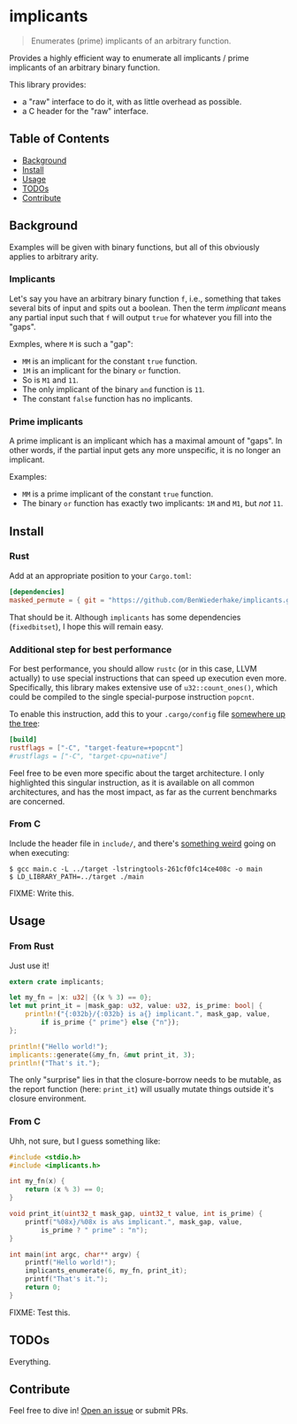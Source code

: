 # implicants

> Enumerates (prime) implicants of an arbitrary function.

Provides a highly efficient way to enumerate all implicants / prime implicants
of an arbitrary binary function.

This library provides:
- a "raw" interface to do it, with as little overhead as possible.
- a C header for the "raw" interface.

## Table of Contents

- [Background](#background)
- [Install](#install)
- [Usage](#usage)
- [TODOs](#todos)
- [Contribute](#contribute)

## Background

Examples will be given with binary functions,
but all of this obviously applies to arbitrary arity.

### Implicants

Let's say you have an arbitrary binary function `f`, i.e.,
something that takes several bits of input and spits out a boolean.
Then the term *implicant* means any partial input such that
`f` will output `true` for whatever you fill into the "gaps".

Exmples, where `M` is such a "gap":
- `MM` is an implicant for the constant `true` function.
- `1M` is an implicant for the binary `or` function.
- So is `M1` and `11`.
- The only implicant of the binary `and` function is `11`.
- The constant `false` function has no implicants.

### Prime implicants

A prime implicant is an implicant which has a maximal amount of "gaps".
In other words, if the partial input gets any more unspecific,
it is no longer an implicant.

Examples:
- `MM` is a prime implicant of the constant `true` function.
- The binary `or` function has exactly two implicants: `1M` and `M1`, but *not* `11`.

## Install

### Rust

Add at an appropriate position to your `Cargo.toml`:

```TOML
[dependencies]
masked_permute = { git = "https://github.com/BenWiederhake/implicants.git" }
```

<!-- FIXME: Test this. -->

That should be it.
Although `implicants` has some dependencies (`fixedbitset`), I hope this will remain easy.

### Additional step for best performance

<!-- FIXME: Does this apply to this library? -->

For best performance, you should allow `rustc` (or in this case, LLVM actually)
to use special instructions that can speed up execution even more.
Specifically, this library makes extensive use of `u32::count_ones()`,
which could be compiled to the single special-purpose instruction `popcnt`.

To enable this instruction, add this to your `.cargo/config` file
[somewhere up the tree](http://doc.crates.io/config.html#hierarchical-structure):

```TOML
[build]
rustflags = ["-C", "target-feature=+popcnt"]
#rustflags = ["-C", "target-cpu=native"]
```

Feel free to be even more specific about the target architecture.
I only highlighted this singular instruction, as it is available
on all common architectures, and has the most impact, as far as the
current benchmarks are concerned.

<!--
  Assuming that the processor doesn't already recognize the pattern and
  optimize on its own.  In this case, `popcnt` might still be of advantage
  because of the limited instruction cache.
  The "bitcount hack" is pretty long!
-->

### From C

Include the header file in `include/`, and there's
[something weird](http://siciarz.net/24-days-of-rust-calling-rust-from-other-languages/)
going on when executing:

```
$ gcc main.c -L ../target -lstringtools-261cf0fc14ce408c -o main
$ LD_LIBRARY_PATH=../target ./main
```

FIXME: Write this.

## Usage

### From Rust

Just use it!

```Rust
extern crate implicants;

let my_fn = |x: u32| {(x % 3) == 0};
let mut print_it = |mask_gap: u32, value: u32, is_prime: bool| {
    println!("{:032b}/{:032b} is a{} implicant.", mask_gap, value,
        if is_prime {" prime"} else {"n"});
};

println!("Hello world!");
implicants::generate(&my_fn, &mut print_it, 3);
println!("That's it.");
```

The only "surprise" lies in that the closure-borrow needs to be mutable,
as the report function (here: `print_it`) will usually mutate things
outside it's closure environment.

### From C

Uhh, not sure, but I guess something like:

```C
#include <stdio.h>
#include <implicants.h>

int my_fn(x) {
    return (x % 3) == 0;
}

void print_it(uint32_t mask_gap, uint32_t value, int is_prime) {
    printf("%08x}/%08x is a%s implicant.", mask_gap, value,
        is_prime ? " prime" : "n");
}

int main(int argc, char** argv) {
    printf("Hello world!");
    implicants_enumerate(6, my_fn, print_it);
    printf("That's it.");
    return 0;
}
```

FIXME: Test this.

## TODOs

Everything.

## Contribute

Feel free to dive in! [Open an issue](https://github.com/BenWiederhake/implicants/issues/new) or submit PRs.
